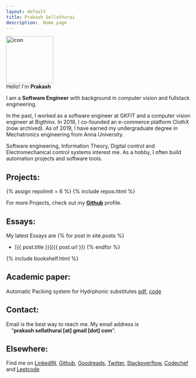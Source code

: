 ```yaml
---
layout: default
title: Prakash Sellathurai
description:  Home page
---
```



<style>
  main{
        padding-top: 2em;
  }
</style>

<div class="avatar-container">
  <picture>
    <source media="(max-width:600px)" srcset="{{'./assets/images/avatar526.jpg' | relative_url}}">
    <img class="avatar"   width="128" height="128" alt="icon" aria-label="avatar" src="{{'./assets/images/avatar.jpg' | relative_url}}"  />
</picture>

</div>

<div style=" display: inline;">Hello!  I'm <h1 style="font-style: inherit;font-size: inherit;display: inline">Prakash</h1></div>

<p>
I am a <strong>Software Engineer</strong> with background in computer vision and fullstack engineering.
</p>

<p>
 In the past, I worked as a software engineer at GKFIT and a computer vision engineer at Bigthinx. 
In 2018, I co-founded an e-commerce platform ClothX (now archived). As of 2019, I have earned my undergraduate degree in Mechatronics engineering from Anna University.
</p>
<p>
Software engineering, Information Theory, Digital control and Electromechanical control systems interest me. As a hobby, I often build automation projects and software tools.
</p>








## Projects:
{% assign repolimit = 6 %}
{% include repos.html  %}

For more Projects, check out  my  **[Github](https://github.com/prakashsellathurai)**  profile.

## Essays:
My latest Essays are
{% for post in site.posts %}
  - [{{ post.title }}]({{  post.url }})
{% endfor %}



{% include bookshelf.html %}
## Academic paper:
Automatic Packing system for Hydrphonic substitutes [pdf](https://github.com/prakashsellathurai/ICRAET_conference_paper/blob/master/ICEARCAT_PAPER.pdf), [code](https://github.com/prakashsellathurai/OLE_MACHINE)

## Contact:
Email is the best way to reach me.  My email address is  <br>&emsp;"**prakash&nbsp;sellathurai [at] gmail [dot] com**".


## Elsewhere:
Find me on   [LinkedIN](https://www.linkedin.com/in/prakashsellathurai/), [Github](https://github.com/prakashsellathurai), [Goodreads](https://www.goodreads.com/user/show/105903487-prakash-sellathurai), [Twitter]( https://twitter.com/prakash1729brt), [Stackoverflow](https://stackoverflow.com/users/8336491/prakash-sellathurai), [Codechef](https://www.codechef.com/users/prakash1729brt) and [Leetcode](https://leetcode.com/prakashsellathurai/) 


